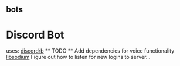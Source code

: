 ## bots
# Discord Bot
uses: [discordrb](rubydoc.info/gems/discordrb)
** TODO **
Add dependencies for voice functionality
[libsodium](github.com/discordrb/discordrb/wiki/installing-libsodium)
Figure out how to listen for new logins to server...
